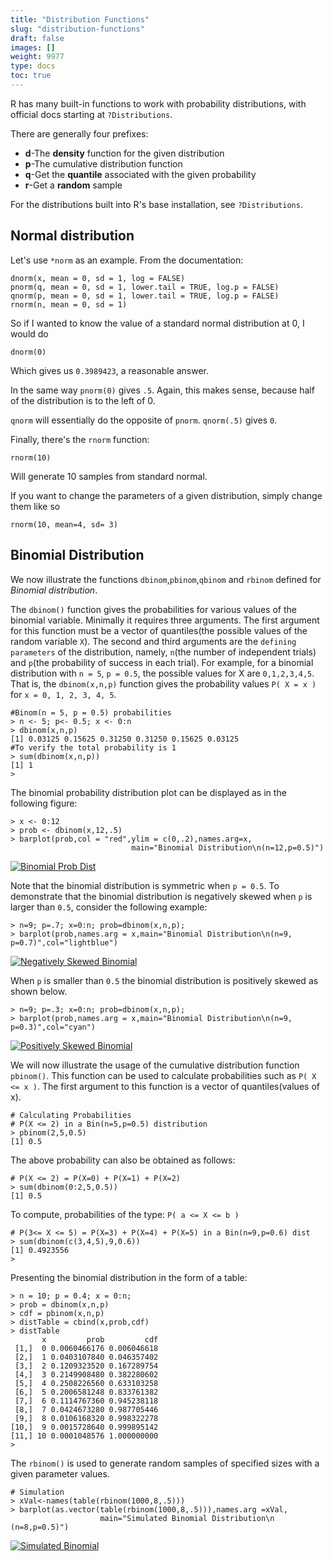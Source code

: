 ```yaml
---
title: "Distribution Functions"
slug: "distribution-functions"
draft: false
images: []
weight: 9977
type: docs
toc: true
---
```


R has many built-in functions to work with probability distributions, with official docs starting at `?Distributions`.

There are generally four prefixes:

 - **d**-The **density** function for the given distribution
 - **p**-The cumulative distribution function
 - **q**-Get the **quantile** associated with the given probability
 - **r**-Get a **random** sample

For the distributions built into R's base installation, see `?Distributions`.

## Normal distribution

Let's use ```*norm``` as an example. From the documentation:

    dnorm(x, mean = 0, sd = 1, log = FALSE)
    pnorm(q, mean = 0, sd = 1, lower.tail = TRUE, log.p = FALSE)
    qnorm(p, mean = 0, sd = 1, lower.tail = TRUE, log.p = FALSE)
    rnorm(n, mean = 0, sd = 1)

So if I wanted to know the value of a standard normal distribution at 0, I would do

    dnorm(0)

Which gives us ```0.3989423```, a reasonable answer.

In the same way ```pnorm(0)``` gives ```.5```. Again, this makes sense, because half of the distribution is to the left of 0.

```qnorm``` will essentially do the opposite of ```pnorm```. ```qnorm(.5)``` gives ```0```.

Finally, there's the ```rnorm``` function:

    rnorm(10)

Will generate 10 samples from standard normal.

If you want to change the parameters of a given distribution, simply change them like so

```rnorm(10, mean=4, sd= 3)```



## Binomial Distribution
We now illustrate the functions `dbinom`,`pbinom`,`qbinom` and `rbinom` defined for *Binomial distribution*.

The `dbinom()` function gives the probabilities for various values of the binomial variable. Minimally it requires three arguments. The first argument for this function must be a vector of quantiles(the possible values of the random variable `X`). The second and third arguments are the `defining parameters` of the distribution, namely, ``n``(the number of independent trials) and ``p``(the probability of success in each trial). For example, for a binomial distribution with ``n = 5``, ``p = 0.5``, the possible values for X are `0,1,2,3,4,5`. That is, the ``dbinom(x,n,p)`` function gives the probability values ```P( X = x )``` for `x = 0, 1, 2, 3, 4, 5`.

    #Binom(n = 5, p = 0.5) probabilities
    > n <- 5; p<- 0.5; x <- 0:n
    > dbinom(x,n,p)
    [1] 0.03125 0.15625 0.31250 0.31250 0.15625 0.03125
    #To verify the total probability is 1
    > sum(dbinom(x,n,p))
    [1] 1
    > 
The binomial probability distribution plot can be displayed as in the following figure: 

    > x <- 0:12
    > prob <- dbinom(x,12,.5)
    > barplot(prob,col = "red",ylim = c(0,.2),names.arg=x,
                               main="Binomial Distribution\n(n=12,p=0.5)")
[![Binomial Prob Dist][1]][1]

Note that the binomial distribution is symmetric when ```p = 0.5```. To demonstrate that the binomial distribution is negatively skewed when `p` is larger than `0.5`, consider the following example:

    > n=9; p=.7; x=0:n; prob=dbinom(x,n,p);
    > barplot(prob,names.arg = x,main="Binomial Distribution\n(n=9, p=0.7)",col="lightblue")

[![Negatively Skewed Binomial][2]][2]
 
When `p` is smaller than `0.5` the binomial distribution is positively skewed as shown below.

    > n=9; p=.3; x=0:n; prob=dbinom(x,n,p); 
    > barplot(prob,names.arg = x,main="Binomial Distribution\n(n=9, p=0.3)",col="cyan")

[![Positively Skewed Binomial][3]][3]
 
We will now illustrate the usage of the cumulative distribution function ```pbinom()```. This function can be used to calculate probabilities such as ```P( X <= x )```. The first argument to this function is a vector of quantiles(values of x).

    # Calculating Probabilities
    # P(X <= 2) in a Bin(n=5,p=0.5) distribution
    > pbinom(2,5,0.5)
    [1] 0.5
The above probability can also be obtained as follows:

    
    # P(X <= 2) = P(X=0) + P(X=1) + P(X=2)
    > sum(dbinom(0:2,5,0.5))
    [1] 0.5

To compute, probabilities of the type: ```P( a <= X <= b )```

    # P(3<= X <= 5) = P(X=3) + P(X=4) + P(X=5) in a Bin(n=9,p=0.6) dist
    > sum(dbinom(c(3,4,5),9,0.6))
    [1] 0.4923556
    > 

 Presenting the binomial distribution in the form of a table:

    > n = 10; p = 0.4; x = 0:n; 
    > prob = dbinom(x,n,p) 
    > cdf = pbinom(x,n,p) 
    > distTable = cbind(x,prob,cdf)
    > distTable
           x         prob         cdf
     [1,]  0 0.0060466176 0.006046618
     [2,]  1 0.0403107840 0.046357402
     [3,]  2 0.1209323520 0.167289754
     [4,]  3 0.2149908480 0.382280602
     [5,]  4 0.2508226560 0.633103258
     [6,]  5 0.2006581248 0.833761382
     [7,]  6 0.1114767360 0.945238118
     [8,]  7 0.0424673280 0.987705446
     [9,]  8 0.0106168320 0.998322278
    [10,]  9 0.0015728640 0.999895142
    [11,] 10 0.0001048576 1.000000000
    > 
The `rbinom()` is used to generate random samples of specified sizes with a given parameter values.

    # Simulation
    > xVal<-names(table(rbinom(1000,8,.5)))
    > barplot(as.vector(table(rbinom(1000,8,.5))),names.arg =xVal,
                        main="Simulated Binomial Distribution\n (n=8,p=0.5)")

[![Simulated Binomial][4]][4]


  [1]: https://i.stack.imgur.com/cifQJ.jpg
  [2]: https://i.stack.imgur.com/HvXyP.jpg
  [3]: https://i.stack.imgur.com/dKqPx.jpg
  [4]: https://i.stack.imgur.com/RNHh5.jpg

